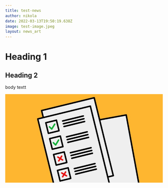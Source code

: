 ```yaml
---
title: test-news
author: nikola
date: 2022-03-13T19:50:19.638Z
image: test-image.jpeg
layout: news_art
---
```

# Heading 1

## Heading 2 

body textt

![image 1](test-image.jpeg "title of image")
